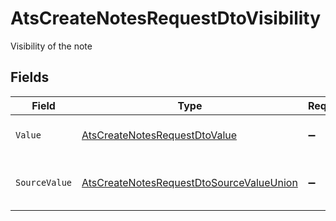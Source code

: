 # AtsCreateNotesRequestDtoVisibility

Visibility of the note


## Fields

| Field                                                                                                           | Type                                                                                                            | Required                                                                                                        | Description                                                                                                     | Example                                                                                                         |
| --------------------------------------------------------------------------------------------------------------- | --------------------------------------------------------------------------------------------------------------- | --------------------------------------------------------------------------------------------------------------- | --------------------------------------------------------------------------------------------------------------- | --------------------------------------------------------------------------------------------------------------- |
| `Value`                                                                                                         | [AtsCreateNotesRequestDtoValue](../../Models/Components/AtsCreateNotesRequestDtoValue.md)                       | :heavy_minus_sign:                                                                                              | The visibility of the notes.                                                                                    | public                                                                                                          |
| `SourceValue`                                                                                                   | [AtsCreateNotesRequestDtoSourceValueUnion](../../Models/Components/AtsCreateNotesRequestDtoSourceValueUnion.md) | :heavy_minus_sign:                                                                                              | The source value of the notes visibility.                                                                       | Public                                                                                                          |
